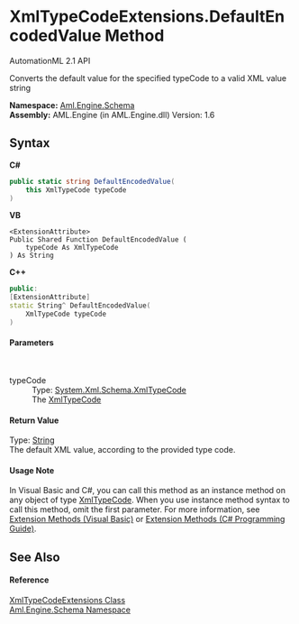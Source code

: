 # XmlTypeCodeExtensions.DefaultEncodedValue Method 
AutomationML 2.1 API 

Converts the default value for the specified typeCode to a valid XML value string

**Namespace:**&nbsp;<a href="N_Aml_Engine_Schema">Aml.Engine.Schema</a><br />**Assembly:**&nbsp;AML.Engine (in AML.Engine.dll) Version: 1.6

## Syntax

**C#**<br />
``` C#
public static string DefaultEncodedValue(
	this XmlTypeCode typeCode
)
```

**VB**<br />
``` VB
<ExtensionAttribute>
Public Shared Function DefaultEncodedValue ( 
	typeCode As XmlTypeCode
) As String
```

**C++**<br />
``` C++
public:
[ExtensionAttribute]
static String^ DefaultEncodedValue(
	XmlTypeCode typeCode
)
```


#### Parameters
&nbsp;<dl><dt>typeCode</dt><dd>Type: <a href="https://docs.microsoft.com/dotnet/api/system.xml.schema.xmltypecode" target="_parent" rel="noopener noreferrer">System.Xml.Schema.XmlTypeCode</a><br />The <a href="https://docs.microsoft.com/dotnet/api/system.xml.schema.xmltypecode" target="_parent" rel="noopener noreferrer">XmlTypeCode</a></dd></dl>

#### Return Value
Type: <a href="https://docs.microsoft.com/dotnet/api/system.string" target="_parent" rel="noopener noreferrer">String</a><br />The default XML value, according to the provided type code.

#### Usage Note
In Visual Basic and C#, you can call this method as an instance method on any object of type <a href="https://docs.microsoft.com/dotnet/api/system.xml.schema.xmltypecode" target="_parent" rel="noopener noreferrer">XmlTypeCode</a>. When you use instance method syntax to call this method, omit the first parameter. For more information, see <a href="https://docs.microsoft.com/dotnet/visual-basic/programming-guide/language-features/procedures/extension-methods" target="_blank" rel="noopener noreferrer">Extension Methods (Visual Basic)</a> or <a href="https://docs.microsoft.com/dotnet/csharp/programming-guide/classes-and-structs/extension-methods" target="_blank" rel="noopener noreferrer">Extension Methods (C# Programming Guide)</a>.

## See Also


#### Reference
<a href="T_Aml_Engine_Schema_XmlTypeCodeExtensions">XmlTypeCodeExtensions Class</a><br /><a href="N_Aml_Engine_Schema">Aml.Engine.Schema Namespace</a><br />